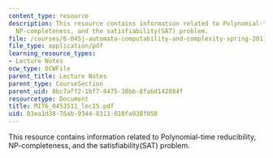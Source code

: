 ```yaml
---
content_type: resource
description: This resource contains information related to Polynomial-time reducibility,
  NP-completeness, and the satisfiability(SAT) problem.
file: /courses/6-045j-automata-computability-and-complexity-spring-2011/03ea1d3876ab93448311010fa938f050_MIT6_045JS11_lec15.pdf
file_type: application/pdf
learning_resource_types:
- Lecture Notes
ocw_type: OCWFile
parent_title: Lecture Notes
parent_type: CourseSection
parent_uid: 0bc7aff2-1bf7-8475-38bb-8fabd142084f
resourcetype: Document
title: MIT6_045JS11_lec15.pdf
uid: 03ea1d38-76ab-9344-8311-010fa938f050
---
```

This resource contains information related to Polynomial-time reducibility, NP-completeness, and the satisfiability(SAT) problem.